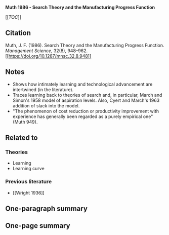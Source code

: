 **Muth 1986 - Search Theory and the Manufacturing Progress Function**

[[_TOC_]]

## Citation
Muth, J. F. (1986). Search Theory and the Manufacturing Progress Function. *Management Science*, 32(8), 948–962. [[https://doi.org/10.1287/mnsc.32.8.948]]

## Notes
* Shows how intimately learning and technological advancement are intertwined (in the literature).
* Traces learning back to theories of search and, in particular, March and Simon's 1958 model of aspiration levels. Also, Cyert and March's 1963 addition of slack into the model.
* "The phenomenon of cost reduction or productivity improvement with experience has generally been regarded as a purely empirical one" (Muth 949).

## Related to

### Theories
* Learning
* Learning curve

### Previous literature
* [[Wright 1936]]

## One-paragraph summary

## One-page summary